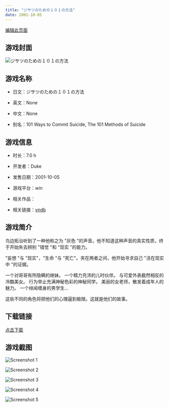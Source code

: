 ```yaml
---
title: "ジサツのための１０１の方法"
date: 2001-10-05
---
```

[编辑此页面](https://github.com/ACG-3/ADV3-source/blob/main/source/_posts/%E3%82%B8%E3%82%B5%E3%83%84%E3%81%AE%E3%81%9F%E3%82%81%E3%81%AE%EF%BC%91%EF%BC%90%EF%BC%91%E3%81%AE%E6%96%B9%E6%B3%95.md)

## 游戏封面

![ジサツのための１０１の方法](https%3A//pan.timero.xyz/onedrive/img_lib_001/%E3%82%B8%E3%82%B5%E3%83%84%E3%81%AE%E3%81%9F%E3%82%81%E3%81%AE%EF%BC%91%EF%BC%90%EF%BC%91%E3%81%AE%E6%96%B9%E6%B3%95_cover.avif)


## 游戏名称

- 日文：ジサツのための１０１の方法
- 英文：None
- 中文：None

- 别名：101 Ways to Commit Suicide, The 101 Methods of Suicide


## 游戏信息

- 时长：7.0 h
- 开发者：Duke
- 发售日期：2001-10-05
- 游戏平台：win
- 相关作品：

- 相关链接：[vndb](https://vndb.org/v6475)


## 游戏简介

鸟边拓治听到了一种他称之为 "灰色 "的声音。他不知道这种声音的真实性质，终于开始失去辨别 "错觉 "和 "现实 "的能力。

"妄想 "与 "现实"，"生命 "与 "死亡"。夹在两者之间，他开始寻求自己 "活在现实中 "的证据。

一个对哥哥有所隐瞒的继妹。
一个精力充沛的儿时伙伴。
与可爱外表截然相反的冷酷美女。
行为举止充满神秘色彩的神秘同学。
美丽的女老师，散发着成年人的魅力。
一个绯闻缠身的男学生...

这些不同的角色将把他们的心理逼到极限。这就是他们的故事。




## 下载链接

[点击下载](https://pan.timero.xyz/onedrive/adv_lib_001/%E3%82%B8%E3%82%B5%E3%83%84%E3%81%AE%E3%81%9F%E3%82%81%E3%81%AE%EF%BC%91%EF%BC%90%EF%BC%91%E3%81%AE%E6%96%B9%E6%B3%95)


## 游戏截图


![Screenshot 1](https%3A//pan.timero.xyz/onedrive/img_lib_001/%E3%82%B8%E3%82%B5%E3%83%84%E3%81%AE%E3%81%9F%E3%82%81%E3%81%AE%EF%BC%91%EF%BC%90%EF%BC%91%E3%81%AE%E6%96%B9%E6%B3%95_Screenshot_1.avif)

![Screenshot 2](https%3A//pan.timero.xyz/onedrive/img_lib_001/%E3%82%B8%E3%82%B5%E3%83%84%E3%81%AE%E3%81%9F%E3%82%81%E3%81%AE%EF%BC%91%EF%BC%90%EF%BC%91%E3%81%AE%E6%96%B9%E6%B3%95_Screenshot_2.avif)

![Screenshot 3](https%3A//pan.timero.xyz/onedrive/img_lib_001/%E3%82%B8%E3%82%B5%E3%83%84%E3%81%AE%E3%81%9F%E3%82%81%E3%81%AE%EF%BC%91%EF%BC%90%EF%BC%91%E3%81%AE%E6%96%B9%E6%B3%95_Screenshot_3.avif)

![Screenshot 4](https%3A//pan.timero.xyz/onedrive/img_lib_001/%E3%82%B8%E3%82%B5%E3%83%84%E3%81%AE%E3%81%9F%E3%82%81%E3%81%AE%EF%BC%91%EF%BC%90%EF%BC%91%E3%81%AE%E6%96%B9%E6%B3%95_Screenshot_4.avif)

![Screenshot 5](https%3A//pan.timero.xyz/onedrive/img_lib_001/%E3%82%B8%E3%82%B5%E3%83%84%E3%81%AE%E3%81%9F%E3%82%81%E3%81%AE%EF%BC%91%EF%BC%90%EF%BC%91%E3%81%AE%E6%96%B9%E6%B3%95_Screenshot_5.avif)

